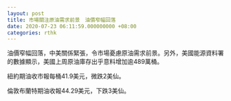 ```yaml
---
layout: post
title: 市場關注原油需求前景　油價窄幅回落
date: 2020-07-23 06:11:59.000000000 +08:00
categories: rthk
---
```


油價窄幅回落，中美關係緊張，令市場憂慮原油需求前景。另外，美國能源資料署的數據顯示，美國上周原油庫存出乎意料增加逾489萬桶。

紐約期油收市報每桶41.9美元，微跌2美仙。

倫敦布蘭特期油收報44.29美元，下跌3美仙。
